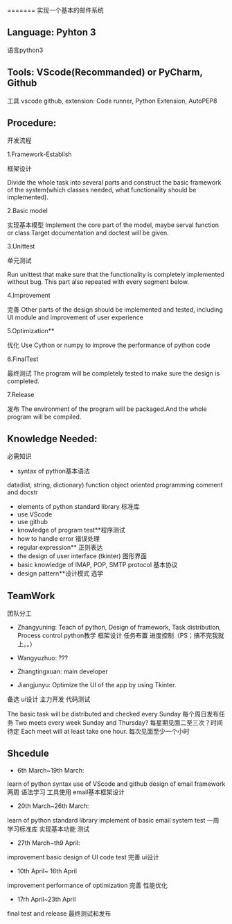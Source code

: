=======
实现一个基本的邮件系统

## Language: Pyhton 3

语言python3

## Tools: VScode(Recommanded) or PyCharm, Github

工具 vscode github, extension: Code runner, Python Extension, AutoPEP8

## Procedure:

开发流程

1.Framework-Establish

框架设计

Divide the whole task into several parts and construct the basic framework of
the system(which classes needed, what functionality should be implemented).

2.Basic model

实现基本模型
Implement the core part of the model, maybe serval function or class
Target documentation and doctest will be given.

3.Unittest

单元测试

Run unittest that make sure that the functionality is completely implemented without bug. This part also repeated with every segment below.

4.Improvement

完善
Other parts of the design should be implemented and tested,
including UI module and improvement of user experience

5.Optimization**

优化
Use Cython or numpy to improve the performance of python code

6.FinalTest

最终测试
The program will be completely tested to make sure the design is completed.

7.Release

发布
The environment of the program will be packaged.And the whole program will be compiled.

## Knowledge Needed:

必需知识

- syntax of python基本语法

data(list, string, dictionary)
function
object oriented programming
comment and docstr

- elements of python standard library 标准库
- use VScode
- use github
- knowledge of program test**程序测试
- how to handle error 错误处理
- regular expression** 正则表达
- the design of user interface (tkinter) 图形界面
- basic knowledge of IMAP, POP, SMTP protocol 基本协议
- design pattern**设计模式 选学

## TeamWork

团队分工

- Zhangyuning: Teach of python, Design of framework,
 Task distribution, Process control
python教学 框架设计 任务布置 进度控制（PS；搞不完我就上。。）

- Wangyuzhuo: ???
- Zhangtingxuan: main developer
- Jiangjunyu: Optimize the UI of the app by using Tkinter.

备选 ui设计 主力开发 代码测试

The basic task will be distributed and checked every Sunday
每个周日发布任务
Two meets every week Sunday and Thursday?
每星期见面二至三次？时间待定
Each meet will at least take one hour.
每次见面至少一个小时

## Shcedule

- 6th March~19th March:

learn of python syntax
use of VScode and github
design of email framework
两周 语法学习 工具使用 email基本框架设计

- 20th March~26th March:

learn of python standard library
implement of basic email system
test
一周 学习标准库 实现基本功能 测试

- 27th March~th9 April:

improvement
basic design of UI
code test
完善 ui设计

- 10th April~ 16th April

improvement
performance of optimization
完善 性能优化

- 17rh April~23th April

final test and release
最终测试和发布